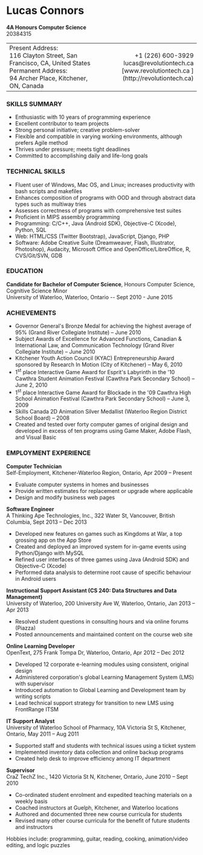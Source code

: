 Lucas Connors
==

**4A Honours Computer Science**
<br />20384315

<table width="100%">
    <tr>
        <td width="50%">
        Present Address:
        <br>116 Clayton Street, San Francisco, CA, United States
        <br>Permanent Address:
        <br>94 Archer Place, Kitchener, ON, Canada
        </td>
        <td width="50%">
        <div align="right">
        +1 (226) 600-3929
        <br>lucas@revolutiontech.ca
        <br>[www.revolutiontech.ca&nbsp;](http://revolutiontech.ca)
        </div>
        </td>
    </tr>
</table>

### SKILLS SUMMARY

- Enthusiastic with 10 years of programming experience
- Excellent contributor to team projects
- Strong personal initiative; creative problem-solver
- Flexible and compatible in varying working environments, although prefers Agile method
- Thrives under pressure; meets tight deadlines
- Committed to accomplishing daily and life-long goals

### TECHNICAL SKILLS

- Fluent user of Windows, Mac OS, and Linux; increases productivity with bash scripts and makefiles
- Enhances composition of programs with OOD and through abstract data types such as multiway tries
- Assesses correctness of programs with comprehensive test suites
- Proficient in MIPS assembly programming
- Programming: C/C++, Java (Android SDK), Objective-C (Xcode), Python, SQL
- Web: HTML/CSS (Twitter Bootstrap), JavaScript, Django, PHP
- Software: Adobe Creative Suite (Dreamweaver, Flash, Illustrator, Photoshop), Audacity, Microsoft
Office and OpenOffice/LibreOffice, R, CVS/Git/SVN, GDB

### EDUCATION

**Candidate for Bachelor of Computer Science**, Honours Computer Science, Cognitive Science Minor
<br />University of Waterloo, Waterloo, Ontario -- Sept 2010 - June 2015

### ACHIEVEMENTS
- Governor General's Bronze Medal for achieving the highest average of 95% (Grand River Collegiate
Institute) – June 2010
- Subject Awards of Excellence for Advanced Functions, Canadian & International Law, and
Communication Technology (Grand River Collegiate Institute) – June 2010
- Kitchener Youth Action Council (KYAC) Entrepreneurship Award sponsored by Research In Motion
(City of Kitchener) – May 6, 2010
- 1<sup>st</sup> place Interactive Game Award for Esprit's Labyrinth in the '10 Cawthra Student Animation Festival
(Cawthra Park Secondary School) – June 2, 2010
- 1<sup>st</sup> place Interactive Game Award for Blockade in the '09 Cawthra High School Animation Festival
(Cawthra Park Secondary School) – June 3, 2009
- Skills Canada 2D Animation Silver Medallist (Waterloo Region District School Board) – 2008
- Created and tested over forty computer games of original design and developed in excess of ten
programs using Game Maker, Adobe Flash, and Visual Basic

### EMPLOYMENT EXPERIENCE

**Computer Technician**
<br />Self-Employment, Kitchener-Waterloo Region, Ontario, Apr 2009 – Present

- Evaluate computer systems in homes and businesses
- Provide written estimates for replacement or upgrade where applicable
- Design and modify business web pages

**Software Engineer**
<br />A Thinking Ape Technologies, Inc., 322 Water St, Vancouver, British Columbia, Sept 2013 – Dec 2013

- Developed new features on games such as Kingdoms at War, a top grossing app on the App Store
- Created and deployed an improved system for in-game events using Python/Django with MySQL
- Refined user interfaces of three games using Java (Android SDK) and Objective-C (Xcode)
- Performed data analysis to determine root cause of specific behaviour in Android users

**Instructional Support Assistant (CS 240: Data Structures and Data Management)**
<br />University of Waterloo, 200 University Ave W, Waterloo, Ontario, Jan 2013 – Apr 2013

- Resolved student questions in consulting hours and via online forums (Piazza)
- Posted announcements and maintained content on the course web site

**Online Learning Developer**
<br />OpenText, 275 Frank Tompa Dr, Waterloo, Ontario, Apr 2012 – Dec 2012

- Developed 12 corporate e-learning modules using consistent, original design
- Administered corporation's global Learning Management System (LMS) with supervisor
- Introduced automation to Global Learning and Development team by writing scripts
- Lead technical support strategy for transition to new LMS using FrontRange ITSM

**IT Support Analyst**
<br />University of Waterloo School of Pharmacy, 10A Victoria St S, Kitchener, Ontario, May 2011 – Aug 2011

- Supported staff and students with technical issues using a ticket system
- Implemented inventory data collection and online backup programs
- Created help desk to improve efficiency among IT department

**Supervisor**
<br />CraZ TechZ Inc., 1420 Victoria St N, Kitchener, Ontario, June 2010 – Sept 2010

- Co-ordinated student enrolment and expedited teaching materials on a weekly basis
- Coached instructors at Guelph, Kitchener, and Waterloo locations
- Authored and documented three new course curricula for students
- Revised many other course curricula for the benefit of future students and instructors

Hobbies include: programming, guitar, reading, cooking, animation/video editing, and logic puzzles
